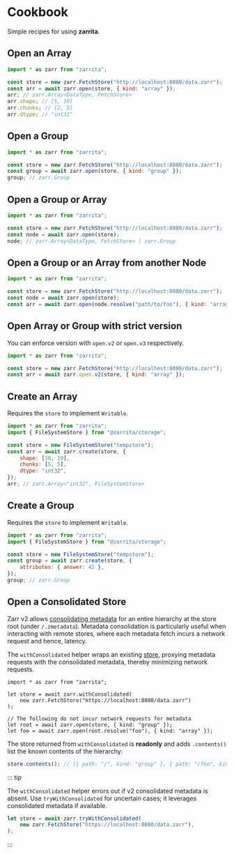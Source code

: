 # Cookbook

Simple recipes for using **zarrita**.

## Open an Array <Badge type="tip" text="v2 & v3" />

```js
import * as zarr from "zarrita";

const store = new zarr.FetchStore("http://localhost:8080/data.zarr");
const arr = await zarr.open(store, { kind: "array" });
arr; // zarr.Array<DataType, FetchStore>
arr.shape; // [5, 10]
arr.chunks; // [2, 5]
arr.dtype; // "int32"
```

## Open a Group <Badge type="tip" text="v2 & v3" />

```js
import * as zarr from "zarrita";

const store = new zarr.FetchStore("http://localhost:8080/data.zarr");
const group = await zarr.open(store, { kind: "group" });
group; // zarr.Group
```

## Open a Group or Array <Badge type="tip" text="v2 & v3" />

```js
import * as zarr from "zarrita";

const store = new zarr.FetchStore("http://localhost:8080/data.zarr");
const node = await zarr.open(store);
node; // zarr.Array<DataType, FetchStore> | zarr.Group
```

## Open a Group or an Array from another Node <Badge type="tip" text="v2 & v3" />

```js
import * as zarr from "zarrita";

const store = new zarr.FetchStore("http://localhost:8080/data.zarr");
const node = await zarr.open(store);
const arr = await zarr.open(node.resolve("path/to/foo"), { kind: "array" });
```

## Open Array or Group with strict version <Badge type="tip" text="v2 & v3" />

You can enforce version with `open.v2` or `open.v3` respectively.

```js
import * as zarr from "zarrita";

const store = new zarr.FetchStore("http://localhost:8080/data.zarr");
const arr = await zarr.open.v2(store, { kind: "array" });
```

## Create an Array <Badge type="tip" text="v3" />

Requires the `store` to implement `Writable`.

```js
import * as zarr from "zarrita";
import { FileSystemStore } from "@zarrita/storage";

const store = new FileSystemStore("tempstore");
const arr = await zarr.create(store, {
	shape: [10, 10],
	chunks: [5, 5],
	dtype: "int32",
});
arr; // zarr.Array<"int32", FileSystemStore>
```

## Create a Group <Badge type="tip" text="v3" />

Requires the `store` to implement `Writable`.

```js
import * as zarr from "zarrita";
import { FileSystemStore } from "@zarrita/storage";

const store = new FileSystemStore("tempstore");
const group = await zarr.create(store, {
	attributes: { answer: 42 },
});
group; // zarr.Group
```

## Open a Consolidated Store

Zarr v2 allows
[consolidating metadata](https://zarr.readthedocs.io/en/stable/tutorial.html#consolidating-metadata)
for an entire hierarchy at the store root (under `/.zmetadata`). Metadata
consolidation is particularly useful when interacting with remote stores, where
each metadata fetch incurs a network request and hence, latency.

The `withConsolidated` helper wraps an existing [store](/packages/storage),
proxying metadata requests with the consolidated metadata, thereby minimizing
network requests.

```js{3}
import * as zarr from "zarrita";

let store = await zarr.withConsolidated(
	new zarr.FetchStore("https://localhost:8080/data.zarr")
);

// The following do not incur network requests for metadata
let root = await zarr.open(store, { kind: "group" });
let foo = await zarr.open(root.resolve("foo"), { kind: "array" });
```

The store returned from `withConsolidated` is **readonly** and adds
`.contents()` list the known contents of the hierarchy:

```js
store.contents(); // [{ path: "/", kind: "group" }, { path: "/foo", kind: "array" }, ...]
```

::: tip

The `withConsolidated` helper errors out if v2 consolidated metadata is absent.
Use `tryWithConsolidated` for uncertain cases; it leverages consolidated
metadata if available.

```js
let store = await zarr.tryWithConsolidated(
	new zarr.FetchStore("https://localhost:8080/data.zarr"),
);
```

:::
